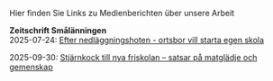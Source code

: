 ---
---

Hier finden Sie Links zu Medienberichten über unsere Arbeit

**Zeitschrift Smålänningen**  
2025-07-24: [Efter nedläggningshoten - ortsbor vill starta egen skola](https://www.smalanningen.se/2025-07-24/efter-nedlaggningshoten-ortsbor-vill-starta-egen-skola/?shareSource=sharebutton&fbclid=IwY2xjawMaedpleHRuA2FlbQIxMQABHjYA86VJCgNbK95anLJ-CI45RMpw3Xi4xBfiEIfIKaPnl4hFK-j8uKDjBm2P_aem_IGFeSkx4rpkMYjUQfJ5Beg)

2025-09-30: [Stjärnkock till nya friskolan – satsar på matglädje och gemenskap](https://www.smalanningen.se/2025-09-30/stjarnkock-till-nya-friskolan-satsar-pa-matgladje-och-gemenskap/)  

